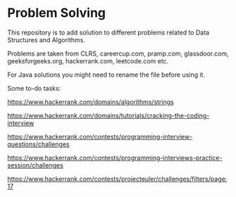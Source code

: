 # Problem Solving
This repository is to add solution to different problems related to Data Structures and Algorithms.

Problems are taken from CLRS, careercup.com, pramp.com, glassdoor.com, geeksforgeeks.org, hackerrank.com, leetcode.com etc.

For Java solutions you might need to rename the file before using it.

Some to-do tasks:

https://www.hackerrank.com/domains/algorithms/strings

https://www.hackerrank.com/domains/tutorials/cracking-the-coding-interview

https://www.hackerrank.com/contests/programming-interview-questions/challenges

https://www.hackerrank.com/contests/programming-interviews-practice-session/challenges

https://www.hackerrank.com/contests/projecteuler/challenges/filters/page:17